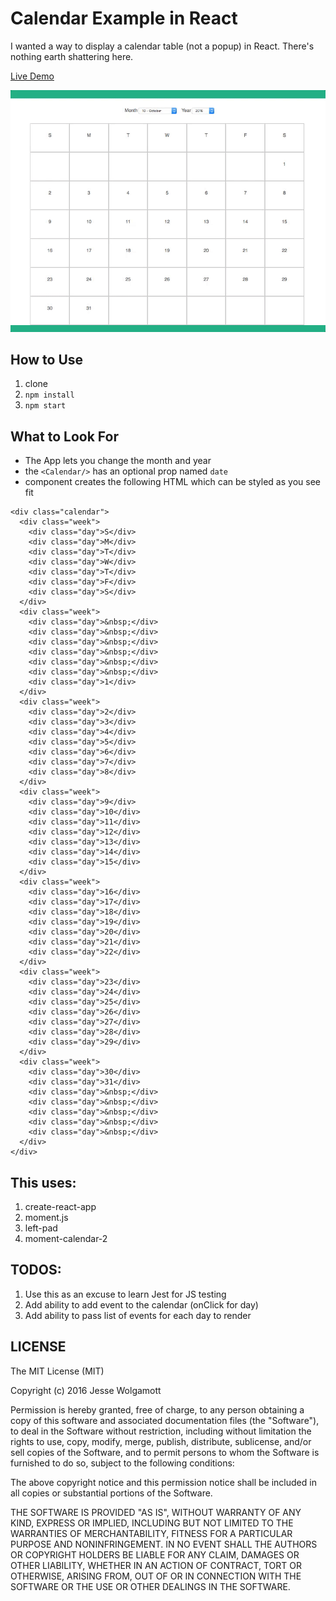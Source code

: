 Calendar Example in React
==========================

I wanted a way to display a calendar table (not a popup) in React. There's nothing earth shattering here.

[Live Demo](http://jessewolgamott.com/react-calendar-table-example/)

![example](example.gif)

How to Use
----------

1. clone
2. `npm install`
3. `npm start`

What to Look For
----------------

* The App lets you change the month and year
* the `<Calendar/>` has an optional prop named `date`
* component creates the following HTML which can be styled as you see fit
```
<div class="calendar">
  <div class="week">
    <div class="day">S</div>
    <div class="day">M</div>
    <div class="day">T</div>
    <div class="day">W</div>
    <div class="day">T</div>
    <div class="day">F</div>
    <div class="day">S</div>
  </div>
  <div class="week">
    <div class="day">&nbsp;</div>
    <div class="day">&nbsp;</div>
    <div class="day">&nbsp;</div>
    <div class="day">&nbsp;</div>
    <div class="day">&nbsp;</div>
    <div class="day">&nbsp;</div>
    <div class="day">1</div>
  </div>
  <div class="week">
    <div class="day">2</div>
    <div class="day">3</div>
    <div class="day">4</div>
    <div class="day">5</div>
    <div class="day">6</div>
    <div class="day">7</div>
    <div class="day">8</div>
  </div>
  <div class="week">
    <div class="day">9</div>
    <div class="day">10</div>
    <div class="day">11</div>
    <div class="day">12</div>
    <div class="day">13</div>
    <div class="day">14</div>
    <div class="day">15</div>
  </div>
  <div class="week">
    <div class="day">16</div>
    <div class="day">17</div>
    <div class="day">18</div>
    <div class="day">19</div>
    <div class="day">20</div>
    <div class="day">21</div>
    <div class="day">22</div>
  </div>
  <div class="week">
    <div class="day">23</div>
    <div class="day">24</div>
    <div class="day">25</div>
    <div class="day">26</div>
    <div class="day">27</div>
    <div class="day">28</div>
    <div class="day">29</div>
  </div>
  <div class="week">
    <div class="day">30</div>
    <div class="day">31</div>
    <div class="day">&nbsp;</div>
    <div class="day">&nbsp;</div>
    <div class="day">&nbsp;</div>
    <div class="day">&nbsp;</div>
    <div class="day">&nbsp;</div>
  </div>
</div>
```

This uses:
----------

1. create-react-app
2. moment.js
3. left-pad
4. moment-calendar-2


TODOS:
------

1. Use this as an excuse to learn Jest for JS testing
1. Add ability to add event to the calendar (onClick for day)
1. Add ability to pass list of events for each day to render

LICENSE
-------
The MIT License (MIT)

Copyright (c) 2016 Jesse Wolgamott

Permission is hereby granted, free of charge, to any person obtaining a copy of this software and associated documentation files (the "Software"), to deal in the Software without restriction, including without limitation the rights to use, copy, modify, merge, publish, distribute, sublicense, and/or sell copies of the Software, and to permit persons to whom the Software is furnished to do so, subject to the following conditions:

The above copyright notice and this permission notice shall be included in all copies or substantial portions of the Software.

THE SOFTWARE IS PROVIDED "AS IS", WITHOUT WARRANTY OF ANY KIND, EXPRESS OR IMPLIED, INCLUDING BUT NOT LIMITED TO THE WARRANTIES OF MERCHANTABILITY, FITNESS FOR A PARTICULAR PURPOSE AND NONINFRINGEMENT. IN NO EVENT SHALL THE AUTHORS OR COPYRIGHT HOLDERS BE LIABLE FOR ANY CLAIM, DAMAGES OR OTHER LIABILITY, WHETHER IN AN ACTION OF CONTRACT, TORT OR OTHERWISE, ARISING FROM, OUT OF OR IN CONNECTION WITH THE SOFTWARE OR THE USE OR OTHER DEALINGS IN THE SOFTWARE.
